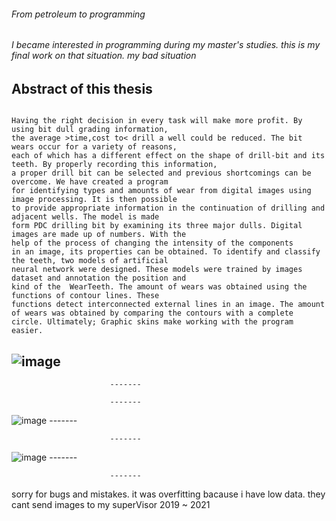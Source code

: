 ###### From petroleum to programming

###### I became interested in programming during my master's studies. this is my final work on that situation. my bad situation


## Abstract of this thesis
```

Having the right decision in every task will make more profit. By using bit dull grading information, 
the average >time,cost to< drill a well could be reduced. The bit wears occur for a variety of reasons,
each of which has a different effect on the shape of drill-bit and its teeth. By properly recording this information,
a proper drill bit can be selected and previous shortcomings can be overcome. We have created a program 
for identifying types and amounts of wear from digital images using image processing. It is then possible
to provide appropriate information in the continuation of drilling and adjacent wells. The model is made
form PDC drilling bit by examining its three major dulls. Digital images are made up of numbers. With the
help of the process of changing the intensity of the components
in an image, its properties can be obtained. To identify and classify the teeth, two models of artificial 
neural network were designed. These models were trained by images dataset and annotation the position and
kind of the  WearTeeth. The amount of wears was obtained using the functions of contour lines. These
functions detect interconnected external lines in an image. The amount of wears was obtained by comparing the contours with a complete circle. Ultimately; Graphic skins make working with the program easier. 
```

![image](https://user-images.githubusercontent.com/59789602/170546204-8cfcacba-2a12-4e61-94bf-00470079d850.png)
-------
                          -------
                          
                          -------
![image](https://user-images.githubusercontent.com/59789602/170552407-5664250e-cd80-455d-bbfc-c701396ba160.png)
                          -------
                          
                          -------
![image](https://user-images.githubusercontent.com/59789602/170554799-1329246b-6079-442e-a111-b4569d79cbfb.png)
                          -------
                          
                          -------
sorry for bugs and mistakes. 
it was overfitting bacause i have low data. they cant send images to my superVisor
2019 ~ 2021
